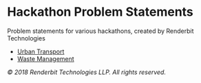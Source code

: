 # Hackathon Problem Statements

Problem statements for various hackathons, created by Renderbit Technologies

- [Urban Transport](Urban%20Transport.md)
- [Waste Management](Waste%20Management.md)

_&copy; 2018 Renderbit Technologies LLP. All rights reserved._
